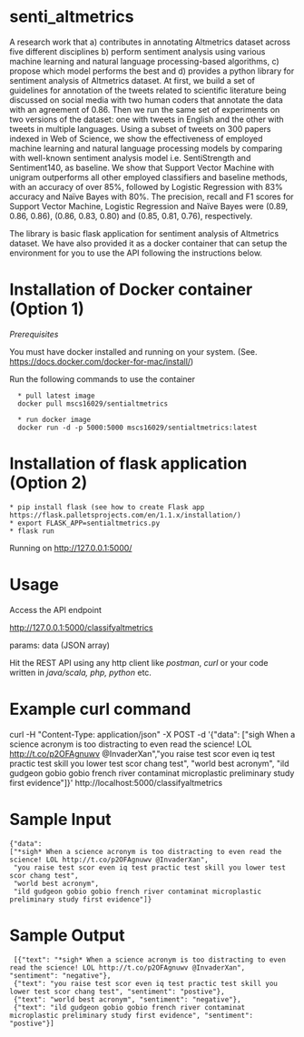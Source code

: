 # senti_altmetrics
A research work that a) contributes in annotating Altmetrics dataset across five different
disciplines b) perform sentiment analysis using various machine learning and natural
language processing-based algorithms, c) propose which model performs the best and d)
provides a python library for sentiment analysis of Altmetrics dataset. At first, we build a set
of guidelines for annotation of the tweets related to scientific literature being discussed on
social media with two human coders that annotate the data with an agreement of 0.86. Then
we run the same set of experiments on two versions of the dataset: one with tweets in English
and the other with tweets in multiple languages. Using a subset of tweets on 300 papers indexed in
Web of Science, we show the effectiveness of employed machine learning and natural
language processing models by comparing with well-known sentiment analysis model i.e.
SentiStrength and Sentiment140, as baseline. We show that Support Vector Machine with
unigram outperforms all other employed classifiers and baseline methods, with an accuracy of
over 85%, followed by Logistic Regression with 83% accuracy and Naïve Bayes with 80%.
The precision, recall and F1 scores for Support Vector Machine, Logistic Regression and
Naïve Bayes were (0.89, 0.86, 0.86), (0.86, 0.83, 0.80) and (0.85, 0.81, 0.76), respectively.

The library is basic flask application for sentiment analysis of Altmetrics dataset. We have also provided it as a docker container that can setup the environment for you to use the API following the instructions below.

# Installation of Docker container (Option 1)
*Prerequisites*

You must have docker installed and running on your system. (See. https://docs.docker.com/docker-for-mac/install/)

Run the following commands to use the container

      * pull latest image
      docker pull mscs16029/sentialtmetrics
  
      * run docker image
      docker run -d -p 5000:5000 mscs16029/sentialtmetrics:latest

# Installation of flask application (Option 2)
    * pip install flask (see how to create Flask app https://flask.palletsprojects.com/en/1.1.x/installation/)
    * export FLASK_APP=sentialtmetrics.py
    * flask run
    
   Running on http://127.0.0.1:5000/ 

# Usage
Access the API endpoint 
 
 http://127.0.0.1:5000/classifyaltmetrics
 
 params: data (JSON array)

Hit the REST API using any http client like *postman*, *curl* or your code written in *java/scala, php, python* etc. 

# Example curl command

curl -H "Content-Type: application/json" -X POST -d '{"data": ["sigh When a science acronym is too distracting to even read the science! LOL http://t.co/p2OFAgnuwv @InvaderXan","you raise test scor even iq test practic test skill you lower test scor chang test", "world best acronym", "ild gudgeon gobio gobio french river contaminat microplastic preliminary study first evidence"]}' http://localhost:5000/classifyaltmetrics
 
# Sample Input
      
    {"data": 
    ["*sigh* When a science acronym is too distracting to even read the science! LOL http://t.co/p2OFAgnuwv @InvaderXan",
     "you raise test scor even iq test practic test skill you lower test scor chang test", 
     "world best acronym", 
     "ild gudgeon gobio gobio french river contaminat microplastic preliminary study first evidence"]}
# Sample Output
 
     [{"text": "*sigh* When a science acronym is too distracting to even read the science! LOL http://t.co/p2OFAgnuwv @InvaderXan", "sentiment": "negative"}, 
     {"text": "you raise test scor even iq test practic test skill you lower test scor chang test", "sentiment": "postive"},
     {"text": "world best acronym", "sentiment": "negative"}, 
     {"text": "ild gudgeon gobio gobio french river contaminat microplastic preliminary study first evidence", "sentiment": "postive"}]
             

